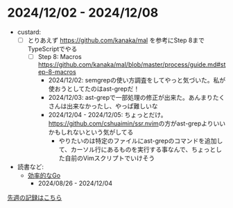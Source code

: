 # 2024/12/02 - 2024/12/08

- custard:
    - [ ] とりあえず <https://github.com/kanaka/mal> を参考にStep 8までTypeScriptでやる
        - [ ] Step 8: Macros <https://github.com/kanaka/mal/blob/master/process/guide.md#step-8-macros>
            - 2024/12/02: semgrepの使い方調査をしてやっと気づいた。私が使おうとしてたのはast-grepだ！
            - 2024/12/03: ast-grepで一部処理の修正が出来た。あんまりたくさんは出来なかったし、やっぱ難しいな
            - 2024/12/04 - 2024/12/05: ちょっとだけ。<https://github.com/cshuaimin/ssr.nvim>の方がast-grepよりいいかもしれないという気がしてる
                - やりたいのは特定のファイルにast-grepのコマンドを追加して、カーソル行にあるものを実行する事なんで、ちょっとした自前のVimスクリプトでいけそう
- 読書など:
    - [効率的なGo](https://www.oreilly.co.jp//books/9784814400539/)
        - 2024/08/26 - 2024/12/04

[先週の記録はこちら](https://github.com/igrep/daily-commits/blob/82e04971dc33d622e5eea7970f8f440822454953/yesterday.md)
